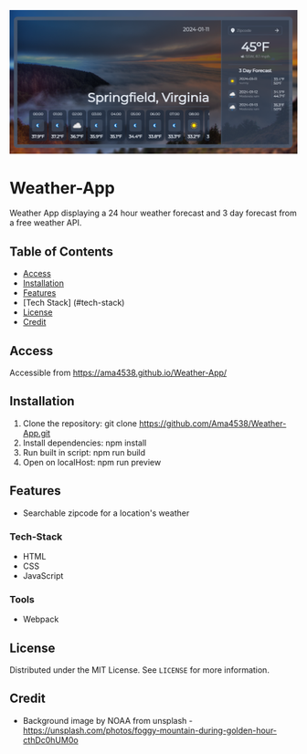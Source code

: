 ![Screenshot](./Image/Screenshot.png)

# Weather-App
Weather App displaying a 24 hour weather forecast and 3 day forecast from a free weather API. 

## Table of Contents
- [Access](#Access)
- [Installation](#installation)
- [Features](#features)
- [Tech Stack] (#tech-stack)
- [License](#license)
- [Credit](#Credit)

## Access
Accessible from https://ama4538.github.io/Weather-App/

## Installation
1. Clone the repository: git clone https://github.com/Ama4538/Weather-App.git
2. Install dependencies: npm install
3. Run built in script: npm run build
4. Open on localHost: npm run preview

## Features
- Searchable zipcode for a location's weather

### Tech-Stack
- HTML
- CSS
- JavaScript

### Tools
- Webpack

## License
Distributed under the MIT License. See `LICENSE` for more information.

## Credit
- Background image by NOAA from unsplash - https://unsplash.com/photos/foggy-mountain-during-golden-hour-cthDc0hUM0o